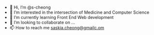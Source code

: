 - 👋 Hi, I’m @s-cheong
- 👀 I’m interested in the intersection of Medicine and Computer Science
- 🌱 I’m currently learning Front End Web development
- 💞️ I’m looking to collaborate on ...
- 📫 How to reach me saskia.cheong@gmailc.om

<!---
s-cheong/s-cheong is a ✨ special ✨ repository because its `README.md` (this file) appears on your GitHub profile.
You can click the Preview link to take a look at your changes.
--->
